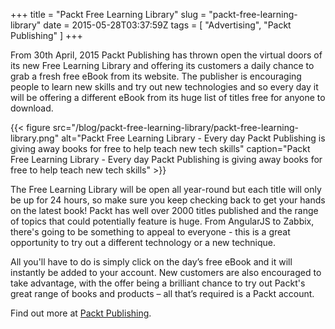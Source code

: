 +++
title = "Packt Free Learning Library"
slug = "packt-free-learning-library"
date = 2015-05-28T03:37:59Z
tags = [ "Advertising", "Packt Publishing" ]
+++

From 30th April, 2015 Packt Publishing has thrown open the virtual doors of its new Free Learning Library and offering its customers a daily chance to grab a fresh free eBook from its website. The publisher is encouraging people to learn new skills and try out new technologies and so every day it will be offering a different eBook from its huge list of titles free for anyone to download.

{{< figure src="/blog/packt-free-learning-library/packt-free-learning-library.png" alt="Packt Free Learning Library - Every day Packt Publishing is giving away books for free to help teach new tech skills" caption="Packt Free Learning Library - Every day Packt Publishing is giving away books for free to help teach new tech skills" >}}

<!--more-->

The Free Learning Library will be open all year-round but each title will only be up for 24 hours, so make sure you keep checking back to get your hands on the latest book! Packt has well over 2000 titles published and the range of topics that could potentially feature is huge. From AngularJS to Zabbix, there's going to be something to appeal to everyone - this is a great opportunity to try out a different technology or a new technique.

All you'll have to do is simply click on the day’s free eBook and it will instantly be added to your account. New customers are also encouraged to take advantage, with the offer being a brilliant chance to try out Packt's great range of books and products – all that’s required is a Packt account.

Find out more at [Packt Publishing](http://bit.ly/1erskqG).
